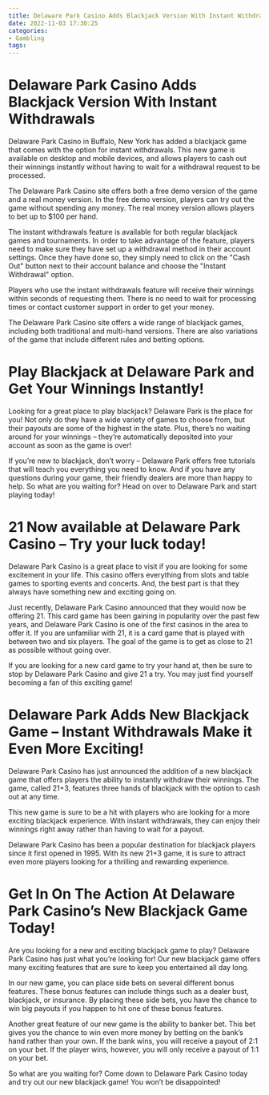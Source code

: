 ```yaml
---
title: Delaware Park Casino Adds Blackjack Version With Instant Withdrawals 
date: 2022-11-03 17:30:25
categories:
- Gambling
tags:
---
```



#  Delaware Park Casino Adds Blackjack Version With Instant Withdrawals 

Delaware Park Casino in Buffalo, New York has added a blackjack game that comes with the option for instant withdrawals. This new game is available on desktop and mobile devices, and allows players to cash out their winnings instantly without having to wait for a withdrawal request to be processed.

The Delaware Park Casino site offers both a free demo version of the game and a real money version. In the free demo version, players can try out the game without spending any money. The real money version allows players to bet up to $100 per hand.

The instant withdrawals feature is available for both regular blackjack games and tournaments. In order to take advantage of the feature, players need to make sure they have set up a withdrawal method in their account settings. Once they have done so, they simply need to click on the "Cash Out" button next to their account balance and choose the "Instant Withdrawal" option.

Players who use the instant withdrawals feature will receive their winnings within seconds of requesting them. There is no need to wait for processing times or contact customer support in order to get your money.

The Delaware Park Casino site offers a wide range of blackjack games, including both traditional and multi-hand versions. There are also variations of the game that include different rules and betting options.

#  Play Blackjack at Delaware Park and Get Your Winnings Instantly! 

Looking for a great place to play blackjack? Delaware Park is the place for you! Not only do they have a wide variety of games to choose from, but their payouts are some of the highest in the state. Plus, there’s no waiting around for your winnings – they’re automatically deposited into your account as soon as the game is over!

If you’re new to blackjack, don’t worry – Delaware Park offers free tutorials that will teach you everything you need to know. And if you have any questions during your game, their friendly dealers are more than happy to help. So what are you waiting for? Head on over to Delaware Park and start playing today!

#  21 Now available at Delaware Park Casino – Try your luck today! 

Delaware Park Casino is a great place to visit if you are looking for some excitement in your life. This casino offers everything from slots and table games to sporting events and concerts. And, the best part is that they always have something new and exciting going on.

Just recently, Delaware Park Casino announced that they would now be offering 21. This card game has been gaining in popularity over the past few years, and Delaware Park Casino is one of the first casinos in the area to offer it. If you are unfamiliar with 21, it is a card game that is played with between two and six players. The goal of the game is to get as close to 21 as possible without going over.

If you are looking for a new card game to try your hand at, then be sure to stop by Delaware Park Casino and give 21 a try. You may just find yourself becoming a fan of this exciting game!

#  Delaware Park Adds New Blackjack Game – Instant Withdrawals Make it Even More Exciting! 

Delaware Park Casino has just announced the addition of a new blackjack game that offers players the ability to instantly withdraw their winnings. The game, called 21+3, features three hands of blackjack with the option to cash out at any time.

This new game is sure to be a hit with players who are looking for a more exciting blackjack experience. With instant withdrawals, they can enjoy their winnings right away rather than having to wait for a payout.

Delaware Park Casino has been a popular destination for blackjack players since it first opened in 1995. With its new 21+3 game, it is sure to attract even more players looking for a thrilling and rewarding experience.

#  Get In On The Action At Delaware Park Casino’s New Blackjack Game Today!

Are you looking for a new and exciting blackjack game to play? Delaware Park Casino has just what you’re looking for! Our new blackjack game offers many exciting features that are sure to keep you entertained all day long.

In our new game, you can place side bets on several different bonus features. These bonus features can include things such as a dealer bust, blackjack, or insurance. By placing these side bets, you have the chance to win big payouts if you happen to hit one of these bonus features.

Another great feature of our new game is the ability to banker bet. This bet gives you the chance to win even more money by betting on the bank’s hand rather than your own. If the bank wins, you will receive a payout of 2:1 on your bet. If the player wins, however, you will only receive a payout of 1:1 on your bet.

So what are you waiting for? Come down to Delaware Park Casino today and try out our new blackjack game! You won’t be disappointed!